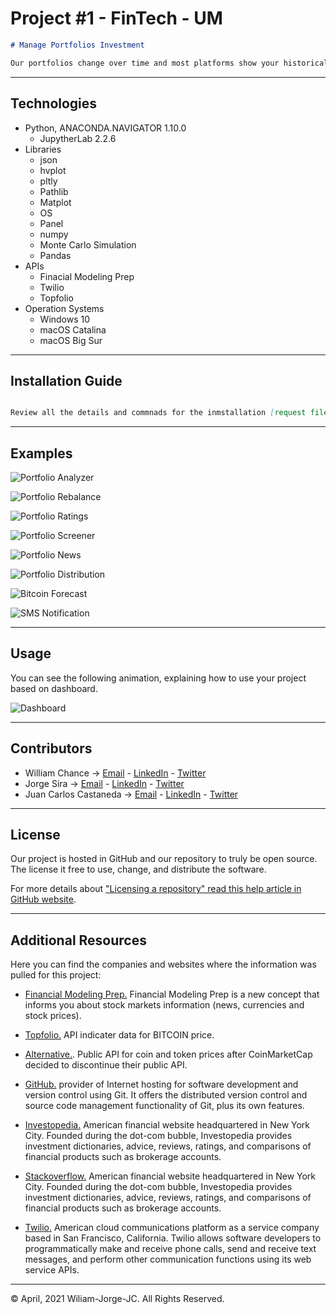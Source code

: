 # Project #1 - FinTech - UM

```markdown
# Manage Portfolios Investment

Our portfolios change over time and most platforms show your historical data, and your current performance, but not many of them can track the different stages in portfolios and keep them to compare to the chosen Portfolio. This project will require to develop a tool to keep track the different stages of the user's portfolio as screentshots on a gallery that you can scroll to see what would have been the performance To-Date of a given portfolio. Also it will keep track of every stock/portfolio included in the user's Watch lists and show the performance To-Date.
```
---

## Technologies

- Python, ANACONDA.NAVIGATOR 1.10.0
    - JupytherLab 2.2.6
- Libraries
    - json
    - hvplot
    - pltly
    - Pathlib
    - Matplot
    - OS
    - Panel
    - numpy
    - Monte Carlo Simulation
    - Pandas
- APIs
    - Finacial Modeling Prep
    - Twilio
    - Topfolio
- Operation Systems
    - Windows 10
    - macOS Catalina
    - macOS Big Sur

---

## Installation Guide
```markdown

Review all the details and commnads for the inmstallation [request file](/project1/requirements.txt)

```
---

## Examples

![Portfolio Analyzer](/images/Presentation/PA_sector.PNG)

![Portfolio Rebalance](/images/Presentation/PA_rebalance_jorge.PNG)

![Portfolio Ratings](/images/Presentation/PA_ratings_jc.PNG)

![Portfolio Screener](/images/Presentation/PA_screener.PNG)

![Portfolio News](/images/Presentation/PA_news_jc.PNG)

![Portfolio Distribution](/images/Presentation/PA_bitcoin_dist_plot.PNG)

![Bitcoin Forecast](/images/Presentation/PA_bitcoin_forecast.PNG)

![SMS Notification](/images/Presentation/PA_bitcoin_sms.jpg)

---

## Usage

You can see the following animation, explaining how to use your project based on dashboard.

![Dashboard](/images/Presentation/PA_preview.gif)

---

## Contributors

- William Chance -> [Email](mailto:william@chance.tel) - [LinkedIn](www.linkedin.com/in/cryptopayments) - [Twitter](@chancetele)
- Jorge Sira -> [Email](mailto:jsirab@gmail.com) - [LinkedIn](www.linkedin.com/in/jsirab) - [Twitter](@jsirab)
- Juan Carlos Castaneda -> [Email](mailto:jcarlosusa@gmail.com) - [LinkedIn](https://www.linkedin.com/in/juancarloscastaneda/) - [Twitter](@jcarlosusa)

---

## License

Our project is hosted in GitHub and our repository to truly be open source. The license it free to use, change, and distribute the software.

For more details about ["Licensing a repository" read this help article in GitHub website](https://help.github.com/en/github/creating-cloning-and-archiving-repositories/licensing-a-repository).

---

## Additional Resources

Here you can find the companies and websites where the information was pulled for this project:

* [Financial Modeling Prep.](https://financialmodelingprep.com/) Financial Modeling Prep is a new concept that informs you about stock markets information (news, currencies and stock prices).

* [Topfolio.](https://www.topfol.io/#/login) API indicater data for BITCOIN price.

* [Alternative.](https://alternative.me/crypto/api/). Public API for coin and token prices after CoinMarketCap decided to discontinue their public API.

* [GitHub.](https://github.com/) provider of Internet hosting for software development and version control using Git. It offers the distributed version control and source code management functionality of Git, plus its own features.

* [Investopedia.](https://www.investopedia.com/) American financial website headquartered in New York City. Founded during the dot-com bubble, Investopedia provides investment dictionaries, advice, reviews, ratings, and comparisons of financial products such as brokerage accounts.

* [Stackoverflow.](https://stackoverflow.com/) American financial website headquartered in New York City. Founded during the dot-com bubble, Investopedia provides investment dictionaries, advice, reviews, ratings, and comparisons of financial products such as brokerage accounts.

* [Twilio.](https://www.twilio.com/) American cloud communications platform as a service company based in San Francisco, California. Twilio allows software developers to programmatically make and receive phone calls, send and receive text messages, and perform other communication functions using its web service APIs.

---
© April, 2021 Wiliam-Jorge-JC. All Rights Reserved.
